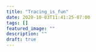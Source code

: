 ```yaml
---
title: "Tracing_is_fun"
date: 2020-10-03T11:41:25-07:00
tags: []
featured_image: ""
description: ""
draft: true
---
```


